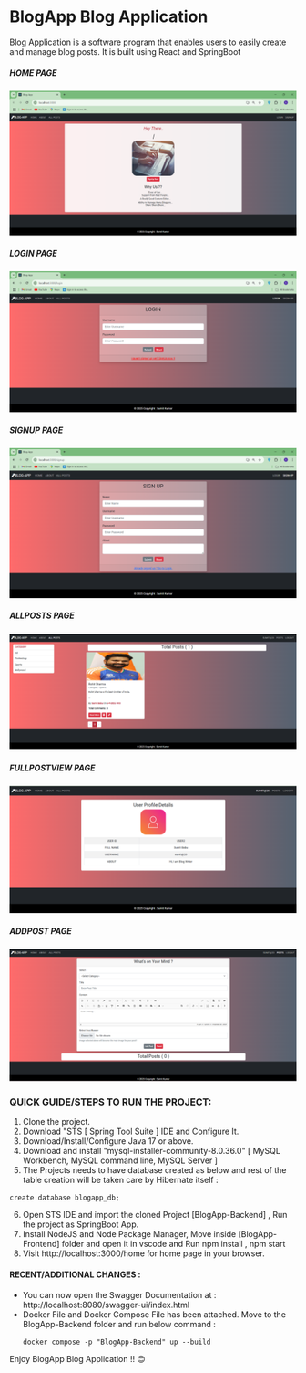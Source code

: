 # BlogApp Blog Application
Blog Application is a software program that enables users to easily create and manage blog posts. It is built using React and SpringBoot
 
##### HOME PAGE
![Home](Screenshots/Home.PNG)

##### LOGIN PAGE
![Login](Screenshots/Login.PNG)

##### SIGNUP PAGE
![Sign-up](Screenshots/Sign-up.PNG)

##### ALLPOSTS PAGE
![All-posts](Screenshots/All-posts.PNG)

##### FULLPOSTVIEW PAGE
![Profile](Screenshots/Profile.PNG)

##### ADDPOST PAGE
![Post](Screenshots/Post.PNG)

### QUICK GUIDE/STEPS TO RUN THE PROJECT:
1. Clone the project.
2. Download "STS [ Spring Tool Suite ] IDE and Configure It.
3. Download/Install/Configure Java 17 or above.
4. Download and install "mysql-installer-community-8.0.36.0" [ MySQL Workbench, MySQL command line, MySQL Server ]
5. The Projects needs to have database created as below and rest of the table creation will be taken care by Hibernate itself : 

```
create database blogapp_db;
```
6. Open STS IDE and import the cloned Project [BlogApp-Backend] , Run the project as SpringBoot App.
7. Install NodeJS and Node Package Manager, Move inside [BlogApp-Frontend] folder and open it in vscode and Run npm install , npm start
8. Visit http://localhost:3000/home for home page in your browser.

#### RECENT/ADDITIONAL CHANGES :
* You can now open the Swagger Documentation at : http://localhost:8080/swagger-ui/index.html
* Docker File and Docker Compose File has been attached. Move to the BlogApp-Backend folder and run below command :
  ```
  docker compose -p "BlogApp-Backend" up --build
  ```


Enjoy BlogApp Blog Application !! 😊
